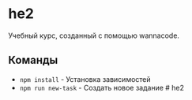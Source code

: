 # he2

Учебный курс, созданный с помощью wannacode.

## Команды

- `npm install` - Установка зависимостей
- `npm run new-task` - Создать новое задание
#   h e 2  
 